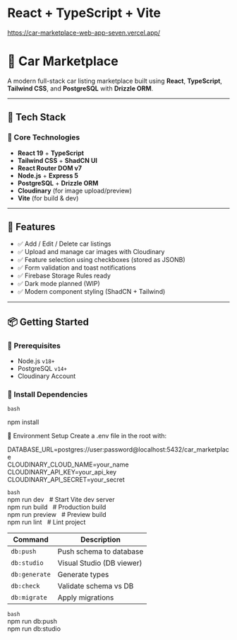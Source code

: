 # React + TypeScript + Vite

https://car-marketplace-web-app-seven.vercel.app/

# 🚗 Car Marketplace

A modern full-stack car listing marketplace built using **React**, **TypeScript**, **Tailwind CSS**, and **PostgreSQL** with **Drizzle ORM**.

---

## 📁 Tech Stack

### 🔹 Core Technologies
- **React 19** + **TypeScript**
- **Tailwind CSS** + **ShadCN UI**
- **React Router DOM v7**
- **Node.js** + **Express 5**
- **PostgreSQL** + **Drizzle ORM**
- **Cloudinary** (for image upload/preview)
- **Vite** (for build & dev)

---


## 🚀 Features

- ✅ Add / Edit / Delete car listings
- ✅ Upload and manage car images with Cloudinary
- ✅ Feature selection using checkboxes (stored as JSONB)
- ✅ Form validation and toast notifications
- ✅ Firebase Storage Rules ready
- ✅ Dark mode planned (WIP)
- ✅ Modern component styling (ShadCN + Tailwind)

---

## 📦 Getting Started

### 📌 Prerequisites

- Node.js `v18+`
- PostgreSQL `v14+`
- Cloudinary Account

### 🔧 Install Dependencies

`bash`

npm install

🔑 Environment Setup
Create a .env file in the root with:

DATABASE_URL=postgres://user:password@localhost:5432/car_marketplace  
CLOUDINARY_CLOUD_NAME=your_name  
CLOUDINARY_API_KEY=your_api_key  
CLOUDINARY_API_SECRET=your_secret    

`bash`  
npm run dev        &nbsp; # Start Vite dev server  
npm run build      &nbsp; # Production build  
npm run preview    &nbsp; # Preview build  
npm run lint       &nbsp; # Lint project


| Command       | Description               |
| ------------- | ------------------------- |
| `db:push`     | Push schema to database   |
| `db:studio`   | Visual Studio (DB viewer) |
| `db:generate` | Generate types            |
| `db:check`    | Validate schema vs DB     |
| `db:migrate`  | Apply migrations          |

`bash`  
npm run db:push  
npm run db:studio


